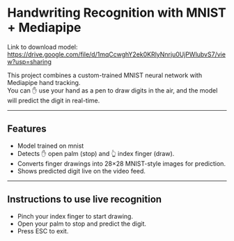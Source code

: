 # Handwriting Recognition with MNIST + Mediapipe

Link to download model: https://drive.google.com/file/d/1mqCcwghY2ek0KRlyNnrju0UjPWlubvS7/view?usp=sharing

This project combines a custom-trained MNIST neural network with Mediapipe hand tracking.  
You can ✋ use your hand as a pen to draw digits in the air, and the model will predict the digit in real-time.  

---

## Features
- Model trained on mnist 
- Detects ✋ open palm (stop) and 👆 index finger (draw).
- Converts finger drawings into 28×28 MNIST-style images for prediction.
- Shows predicted digit live on the video feed.

---
## Instructions to use live recognition
- Pinch your index finger to start drawing.
- Open your palm to stop and predict the digit.
- Press ESC to exit.
